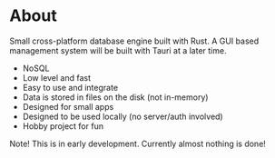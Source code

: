 # About

Small cross-platform database engine built with Rust. A GUI based management system will be built with Tauri at a later time.

- NoSQL
- Low level and fast
- Easy to use and integrate
- Data is stored in files on the disk (not in-memory)
- Designed for small apps
- Designed to be used locally (no server/auth involved)
- Hobby project for fun

Note! This is in early development. Currently almost nothing is done!
